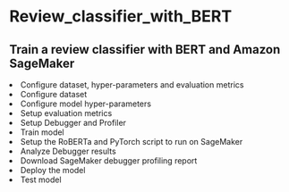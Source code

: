 # Review_classifier_with_BERT
## Train a review classifier with BERT and Amazon SageMaker

<li>Configure dataset, hyper-parameters and evaluation metrics</li>
<li>Configure dataset</li>
<li>Configure model hyper-parameters</li>
<li>Setup evaluation metrics</li>
<li>Setup Debugger and Profiler</li>
<li>Train model</li>
<li>Setup the RoBERTa and PyTorch script to run on SageMaker</li>
<li>Analyze Debugger results</li>
<li>Download SageMaker debugger profiling report</li>
<li>Deploy the model</li>
<li>Test model</li>
